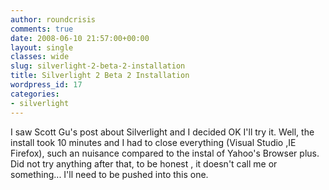 ```yaml
---
author: roundcrisis
comments: true
date: 2008-06-10 21:57:00+00:00
layout: single
classes: wide
slug: silverlight-2-beta-2-installation
title: Silverlight 2 Beta 2 Installation
wordpress_id: 17
categories:
- silverlight
---
```


I saw Scott Gu's post about Silverlight and I decided OK I'll try it. Well, the install took 10 minutes and I had to close everything (Visual Studio ,IE Firefox), such an nuisance compared to the instal of Yahoo's Browser plus. 
Did not try anything after that, to be honest , it doesn't call me or something... I'll need to be pushed into this one.
